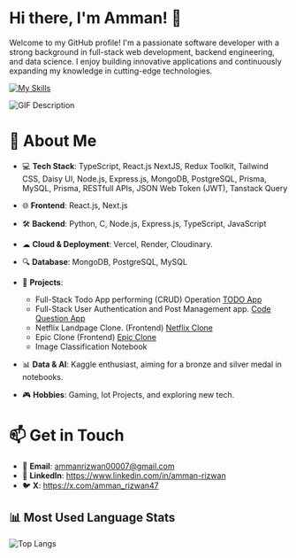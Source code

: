 # Hi there, I'm Amman! 👋

Welcome to my GitHub profile! I'm a passionate software developer with a strong background in full-stack web development, backend engineering, and data science. I enjoy building innovative applications and continuously expanding my knowledge in cutting-edge technologies.

[![My Skills](https://skillicons.dev/icons?i=js,ts,html,css,nodejs,py,express,tailwind,prisma,postgres,vite,mongodb)](https://skillicons.dev)

![GIF Description](https://i.pinimg.com/originals/70/37/d4/7037d478852af21357f038fac2d2e9f6.gif)


# 🚀 About Me

- 💻 **Tech Stack**: TypeScript, React.js NextJS, Redux Toolkit, Tailwind CSS, Daisy UI, Node.js, Express.js, MongoDB, PostgreSQL, Prisma, MySQL, Prisma, RESTfull APIs, JSON Web Token (JWT), Tanstack Query
- 🌐 **Frontend**: React.js, Next.js
- 🛠 **Backend**: Python, C, Node.js, Express.js, TypeScript, JavaScript
- ☁ **Cloud & Deployment**: Vercel, Render, Cloudinary.
- 🔍 **Database**: MongoDB, PostgreSQL, MySQL

- 🤖 **Projects**:
  - Full-Stack Todo App performing (CRUD) Operation [TODO App](https://todo-app-two-delta-77.vercel.app/)  
  - Full-Stack User Authentication and Post Management app. [Code Question App](https://question-client-gamma.vercel.app/)
  - Netflix Landpage Clone. (Frontend) [Netflix Clone](https://stream-app-nu.vercel.app/)  
  - Epic Clone (Frontend)  [Epic Clone](https://epic-clone-zeta.vercel.app/)
  - Image Classification Notebook
    
- 📊 **Data & AI**: Kaggle enthusiast, aiming for a bronze and silver medal in notebooks.
- 🎮 **Hobbies**: Gaming, Iot Projects, and exploring new tech.

# 📫 Get in Touch

- 📧 **Email**: ammanrizwan00007@gmail.com
- 💼 **LinkedIn**: https://www.linkedin.com/in/amman-rizwan
- 🐦 **X**: https://x.com/amman_rizwan47

## 📊 Most Used Language Stats  
![Top Langs](https://github-readme-stats.vercel.app/api/top-langs/?username=AmmanRizwan&langs_count=8) 

